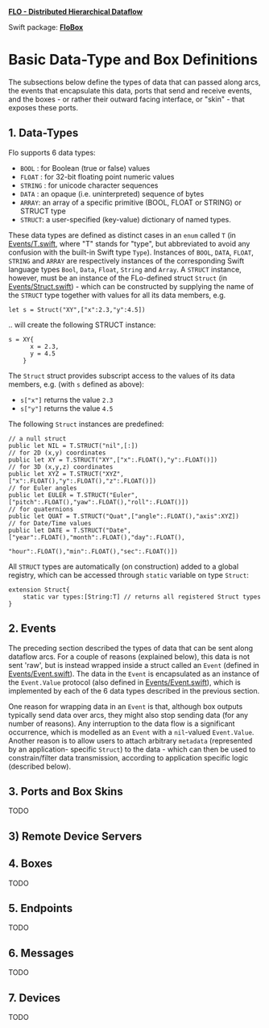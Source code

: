 **[FLO - Distributed Hierarchical Dataflow](https://github.com/kk-0129/Flo)**

Swift package: **[FloBox](../README.md)**

# Basic Data-Type and Box Definitions

The subsections below define the types of data that can passed along arcs, the events that
encapsulate this data, ports that send and receive events, and the boxes - or rather their outward
facing interface, or "skin" - that exposes these ports.

## 1. Data-Types
Flo supports 6 data types:
* `BOOL` : for Boolean (true or false) values
* `FLOAT` : for 32-bit floating point numeric values
* `STRING` : for unicode character sequences
* `DATA` : an opaque (i.e. uninterpreted) sequence of bytes
* `ARRAY`: an array of a specific primitive (BOOL, FLOAT or STRING) or STRUCT type
* `STRUCT`: a user-specified (key-value) dictionary of named types.

These data types are defined as distinct cases in an `enum` called `T` (in [Events/T.swift](Sources/FloBox/Events/T.swift), where "T" stands for "type", but abbreviated to avoid any confusion with the built-in Swift type `Type`). Instances of `BOOL`, `DATA`, `FLOAT`, `STRING` and `ARRAY` are respectively instances of the corresponding Swift language types `Bool`, `Data`, `Float`, `String` and `Array`. A `STRUCT` instance, however, must be an instance of the FLo-defined struct `Struct` (in [Events/Struct.swift](Sources/FloBox/Events/Struct.swift)) - which can be constructed by supplying the name of the `STRUCT` type together with values for all its data members, e.g. 

    let s = Struct("XY",["x":2.3,"y":4.5])
.. will create the following STRUCT instance:

    s = XY{
          x = 2.3,
          y = 4.5
        }

The `Struct` struct provides subscript access to the values of its data members, e.g. (with `s`
defined as above):
* `s["x"]` returns the value `2.3`
* `s["y"]` returns the value `4.5`

The following `Struct` instances are predefined: 

    // a null struct    
    public let NIL = T.STRUCT("nil",[:]) 
    // for 2D (x,y) coordinates
    public let XY = T.STRUCT("XY",["x":.FLOAT(),"y":.FLOAT()])
    // for 3D (x,y,z) coordinates
    public let XYZ = T.STRUCT("XYZ",["x":.FLOAT(),"y":.FLOAT(),"z":.FLOAT()])
    // for Euler angles
    public let EULER = T.STRUCT("Euler",["pitch":.FLOAT(),"yaw":.FLOAT(),"roll":.FLOAT()])
    // for quaternions
    public let QUAT = T.STRUCT("Quat",["angle":.FLOAT(),"axis":XYZ])
    // for Date/Time values
    public let DATE = T.STRUCT("Date",["year":.FLOAT(),"month":.FLOAT(),"day":.FLOAT(),
                                "hour":.FLOAT(),"min":.FLOAT(),"sec":.FLOAT()])

All `STRUCT` types are automatically (on construction) added to a global registry, which can be accessed through `static` variable on type `Struct`:

    extension Struct{
        static var types:[String:T] // returns all registered Struct types
    }

## 2. Events
The preceding section described the types of data that can be sent along dataflow arcs. For a
couple of reasons (explained below), this data is not sent 'raw', but is instead wrapped inside a
struct called an `Event` (defined in [Events/Event.swift](Sources/FloBox/Events/Event.swift)).
The data in the `Event` is encapsulated as an instance of the `Event.Value` protocol (also defined in [Events/Event.swift](Sources/FloBox/Events/Event.swift)), which is implemented by each of the 6 data types described in the previous section.

One reason for wrapping data in an `Event` is that, although box outputs typically send data
over arcs, they might also stop sending data (for any number of reasons). Any interruption to the
data flow is a significant occurrence, which is modelled as an `Event` with a `nil`-valued `Event.Value`. Another reason is to allow users to attach arbitrary `metadata` (represented by an application-
specific `Struct`) to the data - which can then be used to constrain/filter data
transmission, according to application specific logic (described below).

## 3. Ports and Box Skins
TODO

<h2 id="devices">3) Remote Device Servers</h2>

## 4. Boxes
TODO

## 5. Endpoints
TODO

## 6. Messages
TODO

## 7. Devices
TODO





